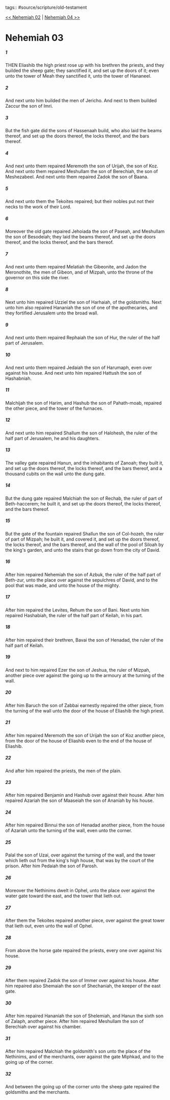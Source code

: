 tags:: #source/scripture/old-testament

[<< Nehemiah 02](source/scripture/old-testament/16_Nehemiah/Nehemiah_02.md) | [Nehemiah 04 >>](source/scripture/old-testament/16_Nehemiah/Nehemiah_04.md)

# Nehemiah 03

##### 1

THEN Eliashib the high priest rose up with his brethren the priests, and they builded the sheep gate; they sanctified it, and set up the doors of it; even unto the tower of Meah they sanctified it, unto the tower of Hananeel.

##### 2

And next unto him builded the men of Jericho. And next to them builded Zaccur the son of Imri.

##### 3

But the fish gate did the sons of Hassenaah build, who also laid the beams thereof, and set up the doors thereof, the locks thereof, and the bars thereof.

##### 4

And next unto them repaired Meremoth the son of Urijah, the son of Koz. And next unto them repaired Meshullam the son of Berechiah, the son of Meshezabeel. And next unto them repaired Zadok the son of Baana.

##### 5

And next unto them the Tekoites repaired; but their nobles put not their necks to the work of their Lord.

##### 6

Moreover the old gate repaired Jehoiada the son of Paseah, and Meshullam the son of Besodeiah; they laid the beams thereof, and set up the doors thereof, and the locks thereof, and the bars thereof.

##### 7

And next unto them repaired Melatiah the Gibeonite, and Jadon the Meronothite, the men of Gibeon, and of Mizpah, unto the throne of the governor on this side the river.

##### 8

Next unto him repaired Uzziel the son of Harhaiah, of the goldsmiths. Next unto him also repaired Hananiah the son of one of the apothecaries, and they fortified Jerusalem unto the broad wall.

##### 9

And next unto them repaired Rephaiah the son of Hur, the ruler of the half part of Jerusalem.

##### 10

And next unto them repaired Jedaiah the son of Harumaph, even over against his house. And next unto him repaired Hattush the son of Hashabniah.

##### 11

Malchijah the son of Harim, and Hashub the son of Pahath-moab, repaired the other piece, and the tower of the furnaces.

##### 12

And next unto him repaired Shallum the son of Halohesh, the ruler of the half part of Jerusalem, he and his daughters.

##### 13

The valley gate repaired Hanun, and the inhabitants of Zanoah; they built it, and set up the doors thereof, the locks thereof, and the bars thereof, and a thousand cubits on the wall unto the dung gate.

##### 14

But the dung gate repaired Malchiah the son of Rechab, the ruler of part of Beth-haccerem; he built it, and set up the doors thereof, the locks thereof, and the bars thereof.

##### 15

But the gate of the fountain repaired Shallun the son of Col-hozeh, the ruler of part of Mizpah; he built it, and covered it, and set up the doors thereof, the locks thereof, and the bars thereof, and the wall of the pool of Siloah by the king's garden, and unto the stairs that go down from the city of David.

##### 16

After him repaired Nehemiah the son of Azbuk, the ruler of the half part of Beth-zur, unto the place over against the sepulchres of David, and to the pool that was made, and unto the house of the mighty.

##### 17

After him repaired the Levites, Rehum the son of Bani. Next unto him repaired Hashabiah, the ruler of the half part of Keilah, in his part.

##### 18

After him repaired their brethren, Bavai the son of Henadad, the ruler of the half part of Keilah.

##### 19

And next to him repaired Ezer the son of Jeshua, the ruler of Mizpah, another piece over against the going up to the armoury at the turning of the wall.

##### 20

After him Baruch the son of Zabbai earnestly repaired the other piece, from the turning of the wall unto the door of the house of Eliashib the high priest.

##### 21

After him repaired Meremoth the son of Urijah the son of Koz another piece, from the door of the house of Eliashib even to the end of the house of Eliashib.

##### 22

And after him repaired the priests, the men of the plain.

##### 23

After him repaired Benjamin and Hashub over against their house. After him repaired Azariah the son of Maaseiah the son of Ananiah by his house.

##### 24

After him repaired Binnui the son of Henadad another piece, from the house of Azariah unto the turning of the wall, even unto the corner.

##### 25

Palal the son of Uzai, over against the turning of the wall, and the tower which lieth out from the king's high house, that was by the court of the prison. After him Pedaiah the son of Parosh.

##### 26

Moreover the Nethinims dwelt in Ophel, unto the place over against the water gate toward the east, and the tower that lieth out.

##### 27

After them the Tekoites repaired another piece, over against the great tower that lieth out, even unto the wall of Ophel.

##### 28

From above the horse gate repaired the priests, every one over against his house.

##### 29

After them repaired Zadok the son of Immer over against his house. After him repaired also Shemaiah the son of Shechaniah, the keeper of the east gate.

##### 30

After him repaired Hananiah the son of Shelemiah, and Hanun the sixth son of Zalaph, another piece. After him repaired Meshullam the son of Berechiah over against his chamber.

##### 31

After him repaired Malchiah the goldsmith's son unto the place of the Nethinims, and of the merchants, over against the gate Miphkad, and to the going up of the corner.

##### 32

And between the going up of the corner unto the sheep gate repaired the goldsmiths and the merchants.
